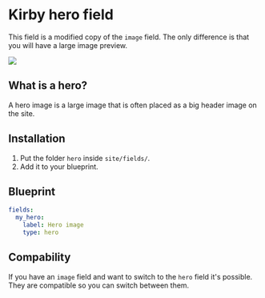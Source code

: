 # Kirby hero field

This field is a modified copy of the `image` field. The only difference is that you will have a large image preview.

![](https://raw.githubusercontent.com/jenstornell/kirby-hero-field/master/hero.png)

## What is a hero?

A hero image is a large image that is often placed as a big header image on the site.

## Installation

1. Put the folder `hero` inside `site/fields/`.
2. Add it to your blueprint.

## Blueprint

```yaml
fields:
  my_hero:
    label: Hero image
    type: hero
```

## Compability

If you have an `image` field and want to switch to the `hero` field it's possible. They are compatible so you can switch between them.